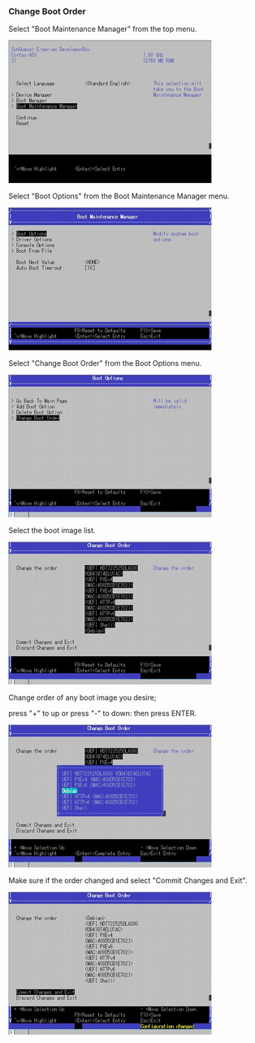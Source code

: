 ### Change Boot Order

Select "Boot Maintenance Manager" from the top menu.

![300](./img/300.jpg)

Select "Boot Options" from the Boot Maintenance Manager menu.

![301](./img/301.jpg)



Select "Change Boot Order" from the Boot Options menu.

![3110](./img/3110.jpg)

Select the boot image list.

![3111](./img/3111.jpg)

Change order of any boot image you desire;

press "+" to up or press "-" to down: then press ENTER.

![3112](./img/3112.jpg)

Make sure if the order changed and select "Commit Changes and Exit".

![3113](./img/3113.jpg)

